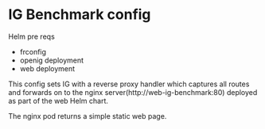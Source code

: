 # IG Benchmark config

Helm pre reqs
* frconfig
* openig deployment
* web deployment

This config sets IG with a reverse proxy handler which captures all routes and forwards on to the nginx server(http://web-ig-benchmark:80) deployed as part of the web Helm chart.

The nginx pod returns a simple static web page.

